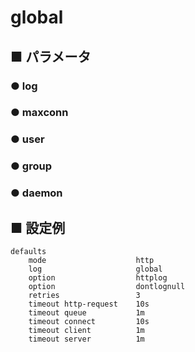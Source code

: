 # global
## ■ パラメータ
### ● log
### ● maxconn
### ● user
### ● group
### ● daemon

## ■ 設定例
```
defaults
    mode                    http
    log                     global
    option                  httplog
    option                  dontlognull
    retries                 3
    timeout http-request    10s
    timeout queue           1m
    timeout connect         10s
    timeout client          1m
    timeout server          1m
```

